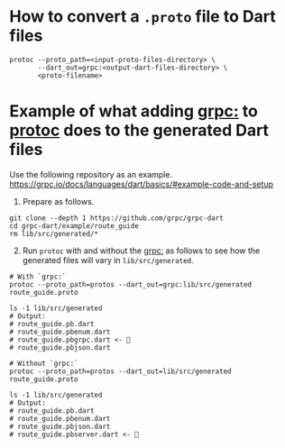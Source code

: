 # How to convert a `.proto` file to Dart files
```shell
protoc --proto_path=<input-proto-files-directory> \
       --dart_out=grpc:<output-dart-files-directory> \
       <proto-filename>
```

# Example of what adding [grpc:](https://pub.dev/documentation/protoc_plugin/latest/#generating-grpc-headers) to [protoc](https://grpc.io/docs/protoc-installation/) does to the generated Dart files

Use the following repository as an example.<br>
https://grpc.io/docs/languages/dart/basics/#example-code-and-setup

1. Prepare as follows.
```shell
git clone --depth 1 https://github.com/grpc/grpc-dart
cd grpc-dart/example/route_guide
rm lib/src/generated/*
```
2. Run `protoc` with and without the [grpc:](https://pub.dev/documentation/protoc_plugin/latest/#generating-grpc-headers) as follows to see how the generated files will vary in `lib/src/generated`.
```shell
# With `grpc:`
protoc --proto_path=protos --dart_out=grpc:lib/src/generated route_guide.proto

ls -1 lib/src/generated
# Output:
# route_guide.pb.dart
# route_guide.pbenum.dart
# route_guide.pbgrpc.dart <- 👀
# route_guide.pbjson.dart
```
```shell
# Without `grpc:`
protoc --proto_path=protos --dart_out=lib/src/generated route_guide.proto

ls -1 lib/src/generated
# Output:
# route_guide.pb.dart
# route_guide.pbenum.dart
# route_guide.pbjson.dart
# route_guide.pbserver.dart <- 👀
```
